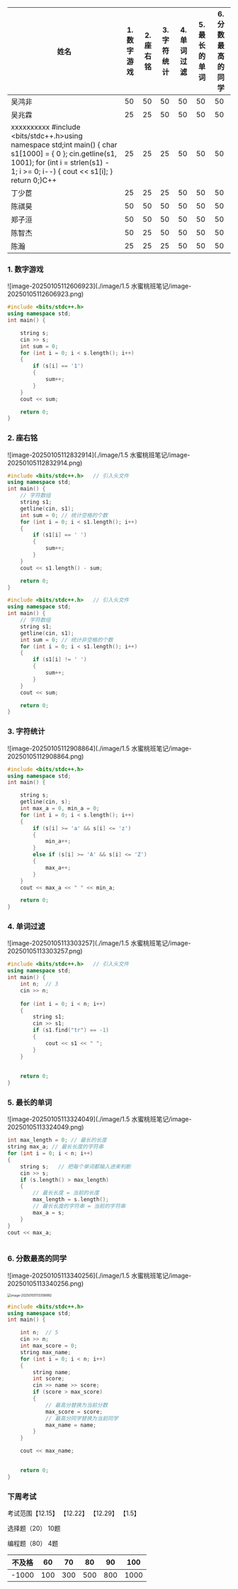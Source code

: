 | 姓名                                                         | 1. 数字游戏 | 2.座右铭 | 3.字符统计 | 4. 单词过滤 | 5. 最长的单词 | 6. 分数最高的同学 |
| ------------------------------------------------------------ | ----------- | -------- | ---------- | ----------- | ------------- | ----------------- |
| 吴鸿非                                                       | 50          | 50       | 50         | 50          | 50            | 50                |
| 吴兆霖                                                       | 25          | 25       | 50         | 50          | 50            | 50                |
| xxxxxxxxxx #include <bits/stdc++.h>using namespace std;​​int main() {    char s1[1000] = { 0 };    cin.getline(s1, 1001);​​    for (int i = strlen(s1) - 1; i >= 0; i--)    {        cout << s1[i];    }​    return 0;}C++ | 25          | 25       | 25         | 50          | 50            | 50                |
| 丁少茞                                                       | 25          | 25       | 25         | 50          | 50            | 50                |
| 陈祺昊                                                       | 50          | 50       | 50         | 50          | 50            | 50                |
| 郑子洹                                                       | 50          | 50       | 50         | 50          | 50            | 50                |
| 陈智杰                                                       | 50          | 25       | 50         | 50          | 50            | 50                |
| 陈瀚                                                         | 25          | 25       | 25         | 50          | 50            | 50                |



### 1. 数字游戏

![image-20250105112606923](./image/1.5 水蜜桃班笔记/image-20250105112606923.png)

```C++
#include <bits/stdc++.h>   
using namespace std;
int main() {

	string s;
	cin >> s;
	int sum = 0;
	for (int i = 0; i < s.length(); i++)
	{
		if (s[i] == '1')
		{
			sum++;
		}
	}
	cout << sum;

	return 0;
}
```



### 2. 座右铭

![image-20250105112832914](./image/1.5 水蜜桃班笔记/image-20250105112832914.png)

```C++
#include <bits/stdc++.h>   // 引入头文件
using namespace std;
int main() {
	// 字符数组
	string s1;
	getline(cin, s1);
	int sum = 0; // 统计空格的个数
	for (int i = 0; i < s1.length(); i++)
	{
		if (s1[i] == ' ')
		{
			sum++;
		}
	}
	cout << s1.length() - sum;

	return 0;
}
```

```C++
#include <bits/stdc++.h>   // 引入头文件
using namespace std;
int main() {
	// 字符数组
	string s1;
	getline(cin, s1);
	int sum = 0; // 统计非空格的个数
	for (int i = 0; i < s1.length(); i++)
	{
		if (s1[i] != ' ')
		{
			sum++;
		}
	}
	cout << sum;

	return 0;
}

```



### 3. 字符统计

![image-20250105112908864](./image/1.5 水蜜桃班笔记/image-20250105112908864.png)

```C++
#include <bits/stdc++.h>   
using namespace std;
int main() {

	string s;
	getline(cin, s);
	int max_a = 0, min_a = 0;
	for (int i = 0; i < s.length(); i++)
	{
		if (s[i] >= 'a' && s[i] <= 'z')
		{
			min_a++;
		}
		else if (s[i] >= 'A' && s[i] <= 'Z')
		{
			max_a++;
		}
	}
	cout << max_a << " " << min_a;

	return 0;
}

```



### 4. 单词过滤

![image-20250105113303257](./image/1.5 水蜜桃班笔记/image-20250105113303257.png)

```C++
#include <bits/stdc++.h>   // 引入头文件
using namespace std;
int main() {
	int n;  // 3
	cin >> n;
	
	for (int i = 0; i < n; i++)
	{
		string s1;
		cin >> s1;
		if (s1.find("tr") == -1)
		{
			cout << s1 << " ";
		}
	}
	
	
	return 0;
}

```



### 5. 最长的单词

![image-20250105113324049](./image/1.5 水蜜桃班笔记/image-20250105113324049.png)

```C++
int max_length = 0; // 最长的长度
string max_a; // 最长长度的字符串
for (int i = 0; i < n; i++)
{
	string s;   // 把每个单词都输入进来判断
	cin >> s;
	if (s.length() > max_length)
	{
		// 最长长度 = 当前的长度
		max_length = s.length();
		// 最长长度的字符串 = 当前的字符串
		max_a = s;
	}
}
cout << max_a;
	
```



### 6. 分数最高的同学

![image-20250105113340256](./image/1.5 水蜜桃班笔记/image-20250105113340256.png)

 <img src="./image/1.5 水蜜桃班笔记/image-20250105113358892.png" alt="image-20250105113358892" style="zoom:50%;" />

```C++
#include <bits/stdc++.h>   
using namespace std;
int main() {

	int n;  // 5
	cin >> n;
	int max_score = 0;
	string max_name;
	for (int i = 0; i < n; i++)
	{
		string name;
		int score;
		cin >> name >> score;
		if (score > max_score)
		{
			// 最高分替换为当前分数
			max_score = score;
			// 最高分同学替换为当前同学
			max_name = name;
		}
	}

	cout << max_name;

	
	return 0;
}

```





### 下周考试

考试范围【12.15】  【12.22】  【12.29】  【1.5】

选择题（20）    10题

编程题（80）     4题   



| 不及格 |  60  |  70  |  80  |  90  | 100  |
| :----: | :--: | :--: | :--: | :--: | :--: |
| -1000  | 100  | 300  | 500  | 800  | 1000 |

